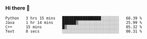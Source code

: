 ### Hi there 👋

<!--START_SECTION:waka-->

```text
Python   3 hrs 15 mins   █████████████████░░░░░░░░   68.39 %
Java     1 hr 14 mins    ██████▒░░░░░░░░░░░░░░░░░░   25.99 %
C++      15 mins         █▒░░░░░░░░░░░░░░░░░░░░░░░   05.32 %
Text     0 secs          ░░░░░░░░░░░░░░░░░░░░░░░░░   00.31 %
```

<!--END_SECTION:waka-->
<!--
**Boombag0607/Boombag0607** is a ✨ _special_ ✨ repository because its `README.md` (this file) appears on your GitHub profile.

Here are some ideas to get you started:

- 🔭 I’m currently working on ...
- 🌱 I’m currently learning ...
- 👯 I’m looking to collaborate on ...
- 🤔 I’m looking for help with ...
- 💬 Ask me about ...
- 📫 How to reach me: ...
- 😄 Pronouns: ...
- ⚡ Fun fact: ...
-->
